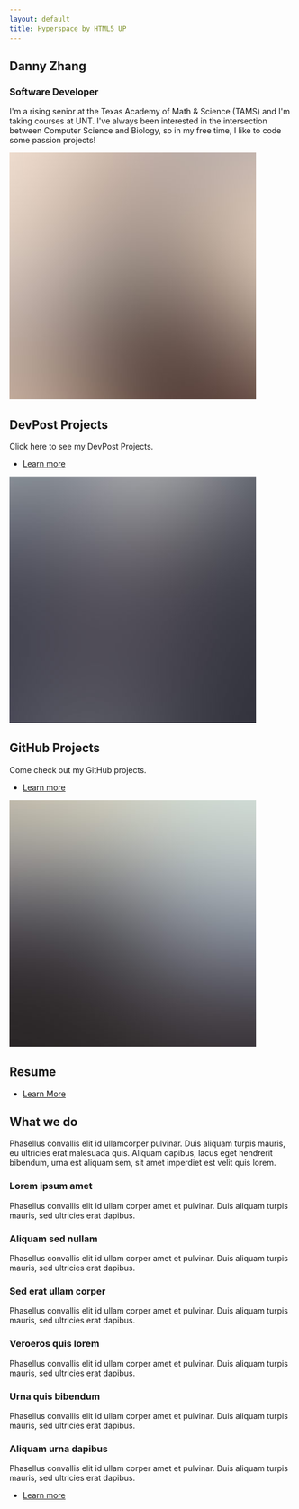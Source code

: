 ```yaml
---
layout: default
title: Hyperspace by HTML5 UP
---
```

<!-- Intro -->
<section id="intro" class="wrapper style1 fullscreen fade-up">
	<div class="inner">
		<h1>Danny Zhang</h1>
		<h3>Software Developer</h3>
		<p>I'm a rising senior at the Texas Academy of Math & Science (TAMS) and I'm taking courses at UNT. I've always been interested in the intersection between Computer Science and Biology, so in my free time, I like to code some passion projects!</p>
	</div>
</section>

<!-- One -->
<section id="one" class="wrapper style2 spotlights">
	<section>
		<a href="#" class="image"><img src="images/pic01.jpg" alt="" data-position="center center" /></a>
		<div class="content">
			<div class="inner">
				<h2>DevPost Projects</h2>
				<p>Click here to see my DevPost Projects.</p>
				<ul class="actions">
					<li><a href="https://devpost.com/dannyzhangtx" class="button" target = "_blank">Learn more</a></li>
				</ul>
			</div>
		</div>
	</section>
	<section>
		<a href="#" class="image"><img src="images/pic02.jpg" alt="" data-position="top center" /></a>
		<div class="content">
			<div class="inner">
				<h2>GitHub Projects</h2>
				<p>Come check out my GitHub projects.</p>
				<ul class="actions">
					<li><a href="https://github.com/dannyzhang1020" class="button" target = "_blank">Learn more</a></li>
				</ul>
			</div>
		</div>
	</section>
	<section>
		<a href="#" class="image"><img src="images/pic03.jpg" alt="" data-position="25% 25%" /></a>
		<div class="content">
			<div class="inner">
				<h2>Resume</h2>
				<ul class="actions">
					<li><a href="../dannyzhang1020.github.io/images/DannyZhang_Resume.pdf" class="button" target = "_blank">Learn More</a></li>
				</ul>
			</div>
		</div>
	</section>
</section>

<!-- Two -->
<section id="two" class="wrapper style3 fade-up">
	<div class="inner">
		<h2>What we do</h2>
		<p>Phasellus convallis elit id ullamcorper pulvinar. Duis aliquam turpis mauris, eu ultricies erat malesuada quis. Aliquam dapibus, lacus eget hendrerit bibendum, urna est aliquam sem, sit amet imperdiet est velit quis lorem.</p>
		<div class="features">
			<section>
				<span class="icon major fa-code"></span>
				<h3>Lorem ipsum amet</h3>
				<p>Phasellus convallis elit id ullam corper amet et pulvinar. Duis aliquam turpis mauris, sed ultricies erat dapibus.</p>
			</section>
			<section>
				<span class="icon major fa-lock"></span>
				<h3>Aliquam sed nullam</h3>
				<p>Phasellus convallis elit id ullam corper amet et pulvinar. Duis aliquam turpis mauris, sed ultricies erat dapibus.</p>
			</section>
			<section>
				<span class="icon major fa-cog"></span>
				<h3>Sed erat ullam corper</h3>
				<p>Phasellus convallis elit id ullam corper amet et pulvinar. Duis aliquam turpis mauris, sed ultricies erat dapibus.</p>
			</section>
			<section>
				<span class="icon major fa-desktop"></span>
				<h3>Veroeros quis lorem</h3>
				<p>Phasellus convallis elit id ullam corper amet et pulvinar. Duis aliquam turpis mauris, sed ultricies erat dapibus.</p>
			</section>
			<section>
				<span class="icon major fa-chain"></span>
				<h3>Urna quis bibendum</h3>
				<p>Phasellus convallis elit id ullam corper amet et pulvinar. Duis aliquam turpis mauris, sed ultricies erat dapibus.</p>
			</section>
			<section>
				<span class="icon major fa-diamond"></span>
				<h3>Aliquam urna dapibus</h3>
				<p>Phasellus convallis elit id ullam corper amet et pulvinar. Duis aliquam turpis mauris, sed ultricies erat dapibus.</p>
			</section>
		</div>
		<ul class="actions">
			<li><a href="#" class="button">Learn more</a></li>
		</ul>
	</div>
</section>
